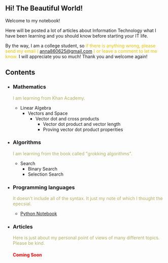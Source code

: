 <style>
.highlight1{
    color: #EAC100;
}
.highlight2{
    color: #AFAF61;
}
.comingsoon{
    color: red;
}
</style>

## Hi! The Beautiful World!
Welcome to my notebook!

Here will be posted a lot of articles about Information Technology what I have been learning and you should know before starting your IT life.

By the way, I am a college student, so <font class="highlight1">if there is anything wrong, please send my email (</font> <anna860625@gmail.com> <font class="highlight1">) or leave a comment to let me know.</font> I will appreciate you so much! Thank you and welcome again!


## Contents

* ### Mathematics
    <font class="highlight2">I am learning from Khan Academy.</font>
    * Linear Algebra
      * Vectors and Space
        * Vector dot and cross products
          * Vector dot product and vector length
          * Proving vector dot product properities

* ### Algorithms
    <font class="highlight2">I am learning from the book called "grokking algorithms".</font>
    * Search
      * Binary Search
      * Selection Search

* ### Programming languages
    <font class="highlight2">It doesn't include all of the syntax. It just my note of which I thought the epecsial.</font>
    * [Python Notebook](programming_languages/Python.md)

* ### Articles
    <font class="highlight2">Here is just about my personal point of views of many different topics. Please be kind.</font>
    <br/>
    <h4><font class="comingsoon">Coming Soon</font></h4>

<!--
### Python

Markdown is a lightweight and easy-to-use syntax for styling your writing. It includes conventions for

```markdown
Syntax highlighted code block

# Header 1
## Header 2
### Header 3

- Bulleted
- List

1. Numbered
2. List

**Bold** and _Italic_ and `Code` text

[Link](url) and ![Image](src)
```

For more details see [GitHub Flavored Markdown](https://guides.github.com/features/mastering-markdown/).

### Jekyll Themes

Your Pages site will use the layout and styles from the Jekyll theme you have selected in your [repository settings](https://github.com/anna0625/QuantumAnna/settings). The name of this theme is saved in the Jekyll `_config.yml` configuration file.

### Support or Contact

Having trouble with Pages? Check out our [documentation](https://help.github.com/categories/github-pages-basics/) or [contact support](https://github.com/contact) and we’ll help you sort it out.

-->